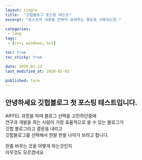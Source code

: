 ```yaml
---
layout: single
title:  "깃헙블로그 포스팅 테스트"
excerpt: "포스트의 내용을 간략히 보여주는 용도로 사용되는듯."

categories:
 - lang
tags:
 - [c++, windows, Git]

toc: true
toc_sticky: true

date: 2020-01-22
last_modified_at: 2020-02-01

published: ture
---
```



## 안녕하세요 깃헙블로그 첫 포스팅 테스트입니다.
AIFFEL 과정을 하며 블로그 선택을 고민하던중에  
연구과 개발을 하는 사람이 가장 효율적으로 쓸 수 있는 블로그가  
깃헙 블로그라고 결론을 내리고  
깃헙블로그를 선택해서 한발 한발 나아가 보려고 합니다.

한줄 바꾸는 것을 어떻게 하는것인지  
아무것도 모르겠네요
